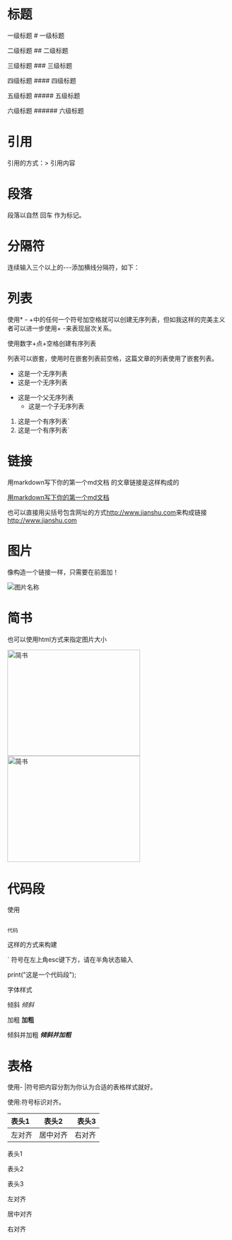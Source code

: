 # 标题

一级标题 # 一级标题

二级标题 ## 二级标题

三级标题 ### 三级标题

四级标题 #### 四级标题

五级标题 ##### 五级标题

六级标题 ###### 六级标题

# 引用

引用的方式：> 引用内容

# 段落

段落以自然 回车 作为标记。

# 分隔符
连续输入三个以上的---添加横线分隔符，如下：

# 列表

使用* - +中的任何一个符号加空格就可以创建无序列表，但如我这样的完美主义者可以进一步使用+ -来表现层次关系。

使用数字+点+空格创建有序列表

列表可以嵌套，使用时在嵌套列表前空格，这篇文章的列表使用了嵌套列表。


* 这是一个无序列表
* 这是一个无序列表

+ 这是一个父无序列表
  - 这是一个子无序列表

1. 这是一个有序列表`
2. 这是一个有序列表`



# 链接



用markdown写下你的第一个md文档 的文章链接是这样构成的




[用markdown写下你的第一个md文档](http://www.jianshu.com/p/de9c98bba332) 


也可以直接用尖括号包含网址的方式<http://www.jianshu.com>来构成链接 http://www.jianshu.com


# 图片


像构造一个链接一样，只需要在前面加！




![图片名称](图片地址)








# 简书



也可以使用html方式来指定图片大小


<img src="http://upload-images.jianshu.io/upload_images/95646-5bfd0cecf587c766.png" width="300px" height="240px" alt="简书">

<img src="http://upload-images.jianshu.io/upload_images/95646-5bfd0cecf587c766.png" width="300px" height="240px" alt="简书">



# 代码段



使用

```

代码

```

这样的方式来构建

` 符号在左上角esc键下方，请在半角状态输入

print("这是一个代码段");



字体样式



倾斜 *倾斜*


加粗 **加粗**


倾斜并加粗 ***倾斜并加粗***




# 表格


使用- |符号把内容分割为你认为合适的表格样式就好。

使用:符号标识对齐。




表头1|表头2|表头3
:----|:-----:|-----:
左对齐|居中对齐|右对齐




表头1

表头2

表头3





左对齐

居中对齐

右对齐
